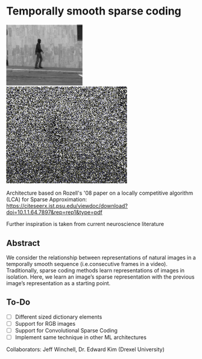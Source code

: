# Temporally smooth sparse coding


<img src="https://github.com/winch-jm/sc-temporal-smoothing/blob/master/reconstructions/original.png" width=40% height=40% title="Original Frame"></img>
![Alt Text](https://github.com/winch-jm/sc-temporal-smoothing/blob/master/reconstructions/out.gif)

Architecture based on Rozell's '08 paper on a locally competitive algorithm (LCA) for Sparse Approximation: 
https://citeseerx.ist.psu.edu/viewdoc/download?doi=10.1.1.64.7897&rep=rep1&type=pdf

Further inspiration is taken from current neuroscience literature 

Abstract 
---------
We consider the relationship between representations of natural images in a temporally smooth sequence 
(i.e.consecutive frames in a video). Traditionally, sparse coding methods learn representations of images in isolation. 
Here, we learn an image’s sparse representation with the previous image’s representation as a starting point.

**To-Do**
---------
- [ ] Different sized dictionary elements
- [ ] Support for RGB images
- [ ] Support for Convolutional Sparse Coding
- [ ] Implement same technique in other ML architectures

Collaborators: Jeff Winchell, Dr. Edward Kim (Drexel University)
